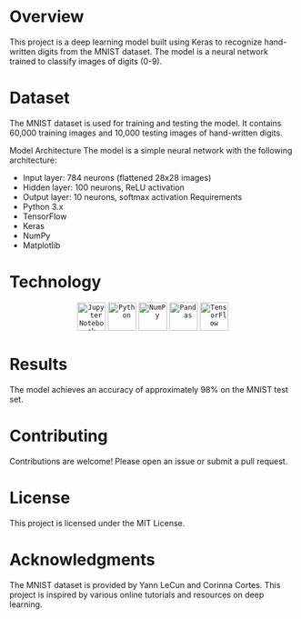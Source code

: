 # Overview
This project is a deep learning model built using Keras to recognize hand-written digits from the MNIST dataset. The model is a neural network trained to classify images of digits (0-9).

# Dataset
The MNIST dataset is used for training and testing the model. It contains 60,000 training images and 10,000 testing images of hand-written digits.

Model Architecture
The model is a simple neural network with the following architecture:

* Input layer: 784 neurons (flattened 28x28 images)
* Hidden layer: 100 neurons, ReLU activation
* Output layer: 10 neurons, softmax activation
Requirements
* Python 3.x
* TensorFlow
* Keras
* NumPy
* Matplotlib

# Technology
<div align="center">
	<code><img width="50" src="https://user-images.githubusercontent.com/25181517/183914128-3fc88b4a-4ac1-40e6-9443-9a30182379b7.png" alt="Jupyter Notebook" title="Jupyter Notebook"/></code>
	<code><img width="50" src="https://user-images.githubusercontent.com/25181517/183423507-c056a6f9-1ba8-4312-a350-19bcbc5a8697.png" alt="Python" title="Python"/></code>
	<code><img width="50" src="https://github.com/marwin1991/profile-technology-icons/assets/76012086/4ec200c2-acdf-4c42-b419-cd49cba3d09f" alt="NumPy" title="NumPy"/></code>
	<code><img width="50" src="https://github.com/marwin1991/profile-technology-icons/assets/76012086/24b02d77-2f28-43c7-b5d6-e15e3395851b" alt="Pandas" title="Pandas"/></code>
	<code><img width="50" src="https://user-images.githubusercontent.com/25181517/223639822-2a01e63a-a7f9-4a39-8930-61431541bc06.png" alt="TensorFlow" title="TensorFlow"/></code>
</div>


# Results
The model achieves an accuracy of approximately 98% on the MNIST test set.

# Contributing
Contributions are welcome! Please open an issue or submit a pull request.

# License
This project is licensed under the MIT License.

# Acknowledgments
The MNIST dataset is provided by Yann LeCun and Corinna Cortes.
This project is inspired by various online tutorials and resources on deep learning.

